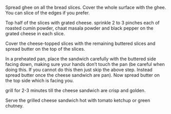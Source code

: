 Spread ghee on all the bread slices. Cover the whole surface with the ghee. You can slice of the edges if you prefer.

Top half of the slices with grated cheese. sprinkle 2 to 3 pinches each of roasted cumin powder, chaat masala powder and black pepper on the grated cheese in each slice.

 Cover the cheese-topped slices with the remaining buttered slices and spread butter on the top of the slices.

 In a preheated pan, place the sandwich carefully with the buttered side facing down, making sure your hands don’t touch the pan (be careful when doing this. If you cannot do this then just skip the above step. Instead spread butter once the cheese sandwich are pan). Now spread butter on the top side which is facing you.

 grill for 2-3 minutes till the cheese sandwich are crisp and golden.

  Serve the grilled cheese sandwich hot with tomato ketchup or green chutney.

